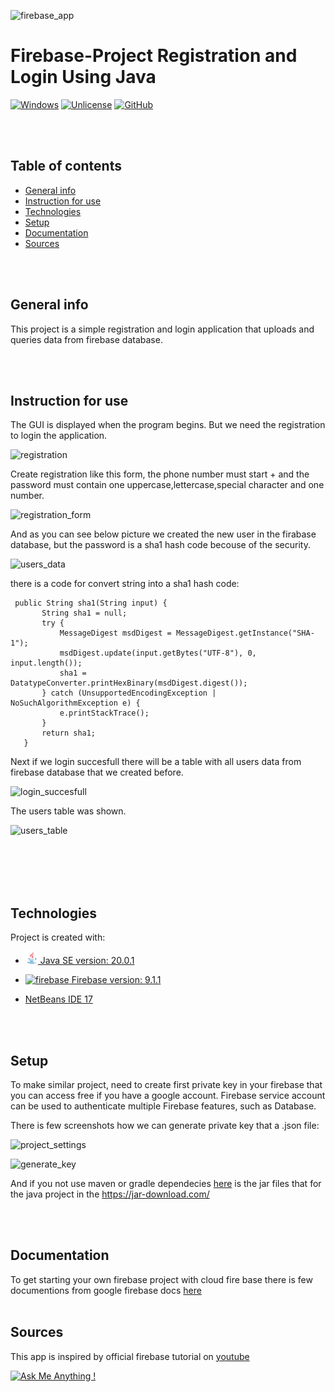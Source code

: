 ![firebase_app](https://user-images.githubusercontent.com/111382157/234222693-df8af5d1-0598-498d-b137-6022d8fa5442.jpg)

# Firebase-Project Registration and Login Using Java
  [![Windows](https://svgshare.com/i/ZhY.svg)](https://svgshare.com/i/ZhY.svg) [![Unlicense](https://img.shields.io/badge/License-Unlicense-blue.svg)](https://unlicense.org/) [![GitHub](https://badgen.net/badge/icon/github?icon=github&label)](https://github.com)

<br></br>
## Table of contents
* [General info](#general-info)
* [Instruction for use](#instruction-for-use)
* [Technologies](#technologies)
* [Setup](#setup)
* [Documentation](#documentation)
* [Sources](#sources)


<br></br>
## General info
This project is a simple registration and login application that uploads and queries data from firebase database.


<br></br>
## Instruction for use

The GUI is displayed when the program begins. But we need the registration to login the application.

![registration](https://user-images.githubusercontent.com/111382157/234312412-8e28d5d3-786b-46a4-b5fa-52d0d8af4c82.jpg)

Create registration like this form, the phone number must start + and the password must contain one uppercase,lettercase,special character and one number.

![registration_form](https://user-images.githubusercontent.com/111382157/234312961-89f6569f-bb23-41d1-afab-0c04541fa30a.jpg)

And as you can see below picture we created the new user in the firabase database, but the password is a sha1 hash code becouse of the security.

![users_data](https://user-images.githubusercontent.com/111382157/234341407-38e93c9a-e747-4bd2-867a-31d6adfe638c.jpg)


there is a code for convert string into a sha1 hash code:
 ```
  public String sha1(String input) {
        String sha1 = null;
        try {
            MessageDigest msdDigest = MessageDigest.getInstance("SHA-1");
            msdDigest.update(input.getBytes("UTF-8"), 0, input.length());
            sha1 = DatatypeConverter.printHexBinary(msdDigest.digest());
        } catch (UnsupportedEncodingException | NoSuchAlgorithmException e) {
            e.printStackTrace();
        }
        return sha1;
    }
 ```
 Next if we login succesfull there will be a table with all users data from firebase database that we created before.
 
 ![login_succesfull](https://user-images.githubusercontent.com/111382157/234326915-419426b9-d094-4e66-81d5-c3913e5a413d.jpg)

The users table was shown.

 ![users_table](https://user-images.githubusercontent.com/111382157/234327178-59b1d38b-1981-4e49-ae65-ba73e2e011ae.jpg)


<br></br>
<br></br>
## Technologies
Project is created with:
* <a href="https://www.oracle.com/java/technologies/downloads/#java20" target="_blank" rel="noreferrer"> <img src="https://raw.githubusercontent.com/devicons/devicon/master/icons/java/java-original.svg" alt="java" width="20" height="20"/> Java SE version: 20.0.1</a>

* <a href="https://firebase.google.com/" target="_blank" rel="noreferrer"> <img src="https://www.vectorlogo.zone/logos/firebase/firebase-icon.svg" alt="firebase" width="20" height="20"/> Firebase version: 9.1.1</a>

*    <a href="https://netbeans.apache.org/Apache" target="_blank" rel="noreferrer">     NetBeans IDE 17 </a>
	

<br></br>
## Setup
To make similar project, need to create first private key in your firebase that you can access free if you have a google account.
Firebase service account can be used to authenticate multiple Firebase features, such as Database.

There is few screenshots how we can generate private key that a .json file:

![project_settings](https://user-images.githubusercontent.com/111382157/234336813-54cb6014-e588-4256-a69d-4cd2231cfb26.jpg)

![generate_key](https://user-images.githubusercontent.com/111382157/234338580-db91a686-ea36-4124-9366-43abaaf5aa8e.jpg)

And if you not use maven or gradle dependecies [here](https://jar-download.com/artifact-search/firebase-admin) is the jar files that for the java project
in the https://jar-download.com/


 <br></br>
## Documentation
To get starting your own firebase project with cloud fire base there is few documentions from google firebase docs [here](https://firebase.google.com/docs/firestore/quickstart?hl=en&authuser=0)
 <br></br>
## Sources
This app is inspired by official firebase tutorial on [youtube](https://www.youtube.com/watch?v=Mcsp59_2E7E&ab_channel=Firebase)

[![Ask Me Anything !](https://img.shields.io/badge/Ask%20me-anything-1abc9c.svg)](https://github.com/Marcusso91)
